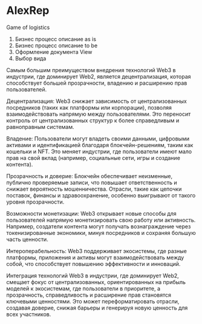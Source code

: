 # AlexRep
Game of logistics
1. Бизнес процесс описание as is
2. Бизнес процесс описание to be 
3. Оформление документа View
4. Выбор вида   
    
Самым большим преимуществом внедрения технологий Web3 в индустрии, где доминирует Web2, является децентрализация, которая способствует большей прозрачности, владению и расширению прав пользователей.    
 
Децентрализация: Web3 снижает зависимость от централизованных посредников (таких как платформы или корпорации), позволяя взаимодействовать напрямую между пользователями. Это переносит контроль от централизованных структур к более справедливым и равноправным системам.   
   
Владение: Пользователи могут владеть своими данными, цифровыми активами и идентификацией благодаря блокчейн-решениям, таким как кошельки и NFT. Это меняет индустрии, где пользователи имеют мало прав на свой вклад (например, социальные сети, игры и создание контента).
  
Прозрачность и доверие: Блокчейн обеспечивает неизменные, публично проверяемые записи, что повышает ответственность и снижает вероятность мошенничества. Отрасли, такие как цепочки поставок, финансы и здравоохранение, особенно выигрывают от такого уровня прозрачности.

Возможности монетизации: Web3 открывает новые способы для пользователей напрямую монетизировать свою работу или активность. Например, создатели контента могут получать вознаграждение через токенизированные экономики, минуя посредников и сохраняя большую часть ценности.  

Интероперабельность: Web3 поддерживает экосистемы, где разные платформы, приложения и активы могут взаимодействовать между собой, что способствует повышению эффективности и инноваций.

Интеграция технологий Web3 в индустрии, где доминирует Web2, смещает фокус от централизованных, ориентированных на прибыль моделей к экосистемам, где пользователи в приоритете, а прозрачность, справедливость и расширение прав становятся ключевыми ценностями. Это может переформатировать отрасли, создавая доверие, снижая барьеры и генерируя новую ценность для всех участников.
